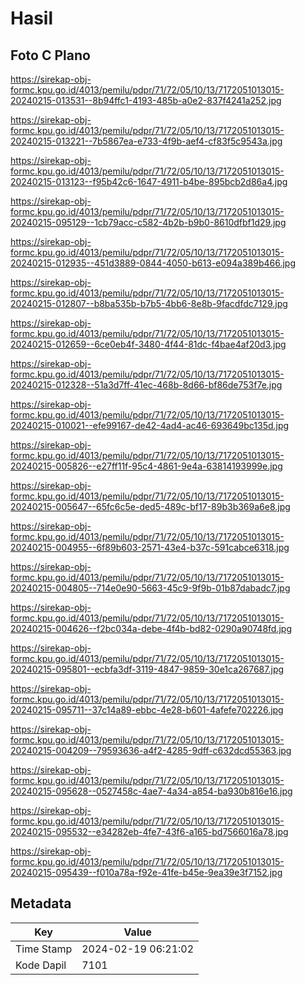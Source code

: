 # Hasil

## Foto C Plano

https://sirekap-obj-formc.kpu.go.id/4013/pemilu/pdpr/71/72/05/10/13/7172051013015-20240215-013531--8b94ffc1-4193-485b-a0e2-837f4241a252.jpg

https://sirekap-obj-formc.kpu.go.id/4013/pemilu/pdpr/71/72/05/10/13/7172051013015-20240215-013221--7b5867ea-e733-4f9b-aef4-cf83f5c9543a.jpg

https://sirekap-obj-formc.kpu.go.id/4013/pemilu/pdpr/71/72/05/10/13/7172051013015-20240215-013123--f95b42c6-1647-4911-b4be-895bcb2d86a4.jpg

https://sirekap-obj-formc.kpu.go.id/4013/pemilu/pdpr/71/72/05/10/13/7172051013015-20240215-095129--1cb79acc-c582-4b2b-b9b0-8610dfbf1d29.jpg

https://sirekap-obj-formc.kpu.go.id/4013/pemilu/pdpr/71/72/05/10/13/7172051013015-20240215-012935--451d3889-0844-4050-b613-e094a389b466.jpg

https://sirekap-obj-formc.kpu.go.id/4013/pemilu/pdpr/71/72/05/10/13/7172051013015-20240215-012807--b8ba535b-b7b5-4bb6-8e8b-9facdfdc7129.jpg

https://sirekap-obj-formc.kpu.go.id/4013/pemilu/pdpr/71/72/05/10/13/7172051013015-20240215-012659--6ce0eb4f-3480-4f44-81dc-f4bae4af20d3.jpg

https://sirekap-obj-formc.kpu.go.id/4013/pemilu/pdpr/71/72/05/10/13/7172051013015-20240215-012328--51a3d7ff-41ec-468b-8d66-bf86de753f7e.jpg

https://sirekap-obj-formc.kpu.go.id/4013/pemilu/pdpr/71/72/05/10/13/7172051013015-20240215-010021--efe99167-de42-4ad4-ac46-693649bc135d.jpg

https://sirekap-obj-formc.kpu.go.id/4013/pemilu/pdpr/71/72/05/10/13/7172051013015-20240215-005826--e27ff11f-95c4-4861-9e4a-63814193999e.jpg

https://sirekap-obj-formc.kpu.go.id/4013/pemilu/pdpr/71/72/05/10/13/7172051013015-20240215-005647--65fc6c5e-ded5-489c-bf17-89b3b369a6e8.jpg

https://sirekap-obj-formc.kpu.go.id/4013/pemilu/pdpr/71/72/05/10/13/7172051013015-20240215-004955--6f89b603-2571-43e4-b37c-591cabce6318.jpg

https://sirekap-obj-formc.kpu.go.id/4013/pemilu/pdpr/71/72/05/10/13/7172051013015-20240215-004805--714e0e90-5663-45c9-9f9b-01b87dabadc7.jpg

https://sirekap-obj-formc.kpu.go.id/4013/pemilu/pdpr/71/72/05/10/13/7172051013015-20240215-004626--f2bc034a-debe-4f4b-bd82-0290a90748fd.jpg

https://sirekap-obj-formc.kpu.go.id/4013/pemilu/pdpr/71/72/05/10/13/7172051013015-20240215-095801--ecbfa3df-3119-4847-9859-30e1ca267687.jpg

https://sirekap-obj-formc.kpu.go.id/4013/pemilu/pdpr/71/72/05/10/13/7172051013015-20240215-095711--37c14a89-ebbc-4e28-b601-4afefe702226.jpg

https://sirekap-obj-formc.kpu.go.id/4013/pemilu/pdpr/71/72/05/10/13/7172051013015-20240215-004209--79593636-a4f2-4285-9dff-c632dcd55363.jpg

https://sirekap-obj-formc.kpu.go.id/4013/pemilu/pdpr/71/72/05/10/13/7172051013015-20240215-095628--0527458c-4ae7-4a34-a854-ba930b816e16.jpg

https://sirekap-obj-formc.kpu.go.id/4013/pemilu/pdpr/71/72/05/10/13/7172051013015-20240215-095532--e34282eb-4fe7-43f6-a165-bd7566016a78.jpg

https://sirekap-obj-formc.kpu.go.id/4013/pemilu/pdpr/71/72/05/10/13/7172051013015-20240215-095439--f010a78a-f92e-41fe-b45e-9ea39e3f7152.jpg


## Metadata

| Key        | Value               |
| ---------- | ------------------- |
| Time Stamp | 2024-02-19 06:21:02 |
| Kode Dapil | 7101                |



